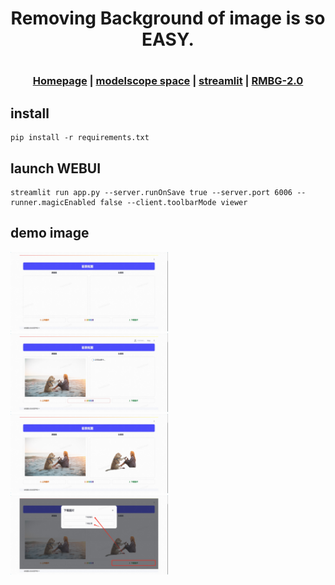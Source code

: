 <div align="center">
<h1>
Removing Background of image is so EASY.
<h1>

<h3>

[Homepage](https://github.com/LixiangHello/RemoveBackground) | [modelscope space](https://www.modelscope.cn/studios/Lixiang/RMBG-2.0/summary?header=default&fullWidth=false) | [streamlit](https://streamlit.io/) | [RMBG-2.0](https://github.com/Efrat-Taig/RMBG-2.0)

</h3>

</div>


## install 
```shell
pip install -r requirements.txt
```
## launch WEBUI
```shell
streamlit run app.py --server.runOnSave true --server.port 6006 --runner.magicEnabled false --client.toolbarMode viewer
```

## demo image

<img alt="demo image" src="assets/demo1.png" width="50%" height="50%">
<img alt="demo image" src="assets/demo2.png" width="50%" height="50%">
<img alt="demo image" src="assets/demo3.png" width="50%" height="50%">
<img alt="demo image" src="assets/demo4.png" width="50%" height="50%">

